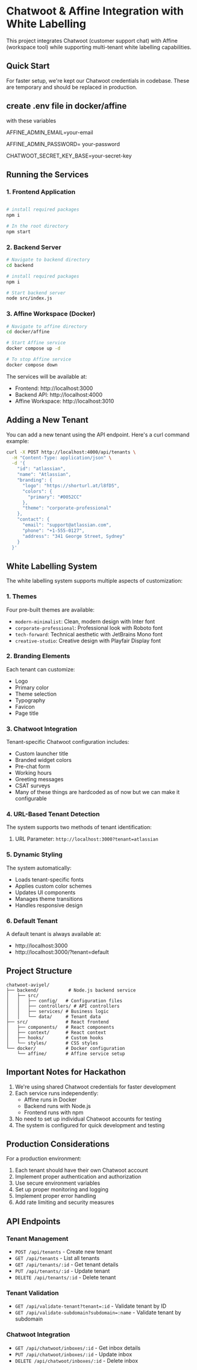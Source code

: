 # Chatwoot & Affine Integration with White Labelling

This project integrates Chatwoot (customer support chat) with Affine (workspace tool) while supporting multi-tenant white labelling capabilities.

## Quick Start

For faster setup, we're kept our Chatwoot credentials in codebase. These are temporary and should be replaced in production.

## create .env file in docker/affine 

with these variables 

AFFINE_ADMIN_EMAIL=your-email

AFFINE_ADMIN_PASSWORD= your-password

CHATWOOT_SECRET_KEY_BASE=your-secret-key

## Running the Services

### 1. Frontend Application
```bash

# install required packages
npm i

# In the root directory
npm start
```

### 2. Backend Server
```bash
# Navigate to backend directory
cd backend

# install required packages
npm i

# Start backend server
node src/index.js
```

### 3. Affine Workspace (Docker) 
```bash
# Navigate to affine directory
cd docker/affine

# Start Affine service
docker compose up -d

# To stop Affine service
docker compose down
```



The services will be available at:
- Frontend: http://localhost:3000
- Backend API: http://localhost:4000
- Affine Workspace: http://localhost:3010

## Adding a New Tenant

You can add a new tenant using the API endpoint. Here's a curl command example:

```bash
curl -X POST http://localhost:4000/api/tenants \
  -H "Content-Type: application/json" \
  -d '{
    "id": "atlassian",
    "name": "Atlassian",
    "branding": {
      "logo": "https://shorturl.at/l8fD5",
      "colors": {
        "primary": "#0052CC"
      },
      "theme": "corporate-professional"
    },
    "contact": {
      "email": "support@atlassian.com",
      "phone": "+1-555-0127",
      "address": "341 George Street, Sydney"
    }
  }'
```

## White Labelling System

The white labelling system supports multiple aspects of customization:

### 1. Themes
Four pre-built themes are available:
- `modern-minimalist`: Clean, modern design with Inter font
- `corporate-professional`: Professional look with Roboto font
- `tech-forward`: Technical aesthetic with JetBrains Mono font
- `creative-studio`: Creative design with Playfair Display font

### 2. Branding Elements
Each tenant can customize:
- Logo
- Primary color
- Theme selection
- Typography
- Favicon
- Page title

### 3. Chatwoot Integration
Tenant-specific Chatwoot configuration includes:
- Custom launcher title
- Branded widget colors
- Pre-chat form
- Working hours
- Greeting messages
- CSAT surveys
- Many of these things are hardcoded as of now but we can make it configurable

### 4. URL-Based Tenant Detection
The system supports two methods of tenant identification:
1. URL Parameter: `http://localhost:3000?tenant=atlassian`


### 5. Dynamic Styling
The system automatically:
- Loads tenant-specific fonts
- Applies custom color schemes
- Updates UI components
- Manages theme transitions
- Handles responsive design

### 6. Default Tenant
A default tenant is always available at:
- http://localhost:3000
- http://localhost:3000/?tenant=default

## Project Structure
```
chatwoot-aviyel/
├── backend/           # Node.js backend service
│   ├── src/
│   │   ├── config/   # Configuration files
│   │   ├── controllers/ # API controllers
│   │   ├── services/ # Business logic
│   │   └── data/     # Tenant data
├── src/              # React frontend
│   ├── components/   # React components
│   ├── context/      # React context
│   ├── hooks/        # Custom hooks
│   └── styles/       # CSS styles
└── docker/           # Docker configuration
    └── affine/       # Affine service setup
```

## Important Notes for Hackathon

1. We're using shared Chatwoot credentials for faster development
2. Each service runs independently:
   - Affine runs in Docker
   - Backend runs with Node.js
   - Frontend runs with npm
3. No need to set up individual Chatwoot accounts for testing
4. The system is configured for quick development and testing

## Production Considerations

For a production environment:
1. Each tenant should have their own Chatwoot account
2. Implement proper authentication and authorization
3. Use secure environment variables
4. Set up proper monitoring and logging
5. Implement proper error handling
6. Add rate limiting and security measures

## API Endpoints

### Tenant Management
- `POST /api/tenants` - Create new tenant
- `GET /api/tenants` - List all tenants
- `GET /api/tenants/:id` - Get tenant details
- `PUT /api/tenants/:id` - Update tenant
- `DELETE /api/tenants/:id` - Delete tenant

### Tenant Validation
- `GET /api/validate-tenant?tenant=:id` - Validate tenant by ID
- `GET /api/validate-subdomain?subdomain=:name` - Validate tenant by subdomain

### Chatwoot Integration
- `GET /api/chatwoot/inboxes/:id` - Get inbox details
- `PUT /api/chatwoot/inboxes/:id` - Update inbox
- `DELETE /api/chatwoot/inboxes/:id` - Delete inbox
